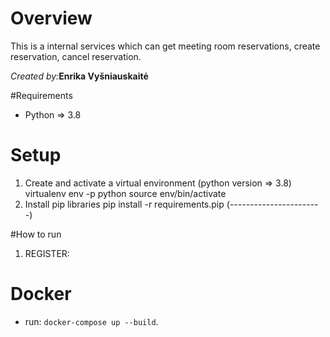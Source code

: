 # Overview

This is a internal services which can get meeting room reservations, create reservation, cancel reservation.

_Created by:_**Enrika Vyšniauskaitė**

#Requirements

- Python => 3.8

# Setup

1. Create and activate a virtual environment (python version => 3.8)
   virtualenv env -p python
   source env/bin/activate
2. Install pip libraries
   pip install -r requirements.pip (-----------------------)

#How to run

1. REGISTER:

# Docker

- run: `docker-compose up --build`.
